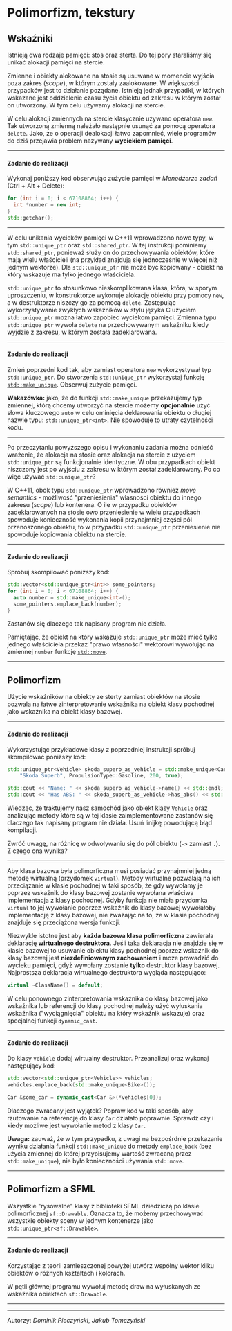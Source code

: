 Polimorfizm, tekstury
=====================

Wskaźniki
---------
Istnieją dwa rodzaje pamięci: stos oraz sterta. Do tej pory staraliśmy się unikać alokacji pamięci na stercie.

Zmienne i obiekty alokowane na stosie są usuwane w momencie wyjścia poza zakres (*scope*), w którym zostały zaalokowane. W większości przypadków jest to działanie pożądane. Istnieją jednak przypadki, w których wskazane jest oddzielenie czasu życia obiektu od zakresu w którym został on utworzony. W tym celu używamy alokacji na stercie.

W celu alokacji zmiennych na stercie klasycznie używano operatora `new`. Tak utworzoną zmienną należało następnie usunąć za pomocą operatora `delete`. Jako, że o operacji dealokacji łatwo zapomnieć, wiele programów do dziś przejawia problem nazywany **wyciekiem pamięci**.

---
#### Zadanie do realizacji
Wykonaj poniższy kod obserwując zużycie pamięci w *Menedżerze zadań* (Ctrl + Alt + Delete):
```cpp
for (int i = 0; i < 67108864; i++) {
  int *number = new int;
}
std::getchar();
```

---

W celu unikania wycieków pamięci w C++11 wprowadzono nowe typy, w tym `std::unique_ptr` oraz `std::shared_ptr`. W tej instrukcji pominiemy `std::shared_ptr`, ponieważ służy on do przechowywania obiektów, które mają wielu właścicieli (na przykład znajdują się jednocześnie w więcej niż jednym wektorze). Dla `std::unique_ptr` nie może być kopiowany - obiekt na który wskazuje ma tylko jednego właściciela.

`std::unique_ptr` to stosunkowo nieskomplikowana klasa, która, w sporym uproszczeniu, w konstruktorze wykonuje alokację obiektu przy pomocy `new`, a w destruktorze niszczy go za pomocą `delete`. Zastępując wykorzystywanie zwykłych wskaźników w stylu języka C użyciem `std::unique_ptr` można łatwo zapobiec wyciekom pamięci. Zmienna typu `std::unique_ptr` wywoła `delete` na przechowywanym wskaźniku kiedy wyjdzie z zakresu, w którym została zadeklarowana.

---
#### Zadanie do realizacji
Zmień poprzedni kod tak, aby zamiast operatora `new` wykorzystywał typ `std::unique_ptr`. Do stworzenia `std::unique_ptr` wykorzystaj funkcję [`std::make_unique`](https://en.cppreference.com/w/cpp/memory/unique_ptr/make_unique). Obserwuj zużycie pamięci.

**Wskazówka:** jako, że do funkcji `std::make_unique` przekazujemy typ zmiennej, którą chcemy utworzyć na stercie możemy **opcjonalnie** użyć słowa kluczowego `auto` w celu ominięcia deklarowania obiektu o długiej nazwie typu: `std::unique_ptr<int>`. Nie spowoduje to utraty czytelności kodu.

---

Po przeczytaniu powyższego opisu i wykonaniu zadania można odnieść wrażenie, że alokacja na stosie oraz alokacja na stercie z użyciem `std::unique_ptr` są funkcjonalnie identyczne. W obu przypadkach obiekt niszczony jest po wyjściu z zakresu w którym został zadeklarowany. Po co więc używać `std::unique_ptr`?

W C++11, obok typu `std::unique_ptr` wprowadzono również *move semantics* - możliwość "przeniesienia" własności obiektu do innego zakresu (*scope*) lub kontenera. O ile w przypadku obiektów zadeklarowanych na stosie owo przeniesienie w wielu przypadkach spowoduje konieczność wykonania kopii przynajmniej części pól przenoszonego obiektu, to w przypadku `std::unique_ptr` przeniesienie nie spowoduje kopiowania obiektu na stercie.

---
#### Zadanie do realizacji
Spróbuj skompilować poniższy kod:
```cpp
std::vector<std::unique_ptr<int>> some_pointers;
for (int i = 0; i < 67108864; i++) {
  auto number = std::make_unique<int>();
  some_pointers.emplace_back(number);
}
```

Zastanów się dlaczego tak napisany program nie działa.

Pamiętając, że obiekt na który wskazuje `std::unique_ptr` może mieć tylko jednego właściciela przekaż "prawo własności" wektorowi wywołując na zmiennej `number` funkcję [`std::move`](https://en.cppreference.com/w/cpp/utility/move).

---

Polimorfizm
-----------
Użycie wskaźników na obiekty ze sterty zamiast obiektów na stosie pozwala na łatwe zinterpretowanie wskaźnika na obiekt klasy pochodnej jako wskaźnika na obiekt klasy bazowej.

---
#### Zadanie do realizacji
Wykorzystując przykładowe klasy z poprzedniej instrukcji spróbuj skompilować poniższy kod:
```cpp
std::unique_ptr<Vehicle> skoda_superb_as_vehicle = std::make_unique<Car>(
    "Skoda Superb", PropulsionType::Gasoline, 200, true);

std::cout << "Name: " << skoda_superb_as_vehicle->name() << std::endl;
std::cout << "Has ABS: " << skoda_superb_as_vehicle->has_abs() << std::endl;
```

Wiedząc, że traktujemy nasz samochód jako obiekt klasy `Vehicle` oraz analizując metody które są w tej klasie zaimplementowane zastanów się dlaczego tak napisany program nie działa. Usuń linijkę powodującą błąd kompilacji.

Zwróć uwagę, na różnicę w odwoływaniu się do pól obiektu (`->` zamiast `.`). Z czego ona wynika?

---

Aby klasa bazowa była polimorficzna musi posiadać przynajmniej jedną metodę wirtualną (przydomek `virtual`). Metody wirtualne pozwalają na ich przeciążanie w klasie pochodnej w taki sposób, że gdy wywołamy je poprzez wskaźnik do klasy bazowej zostanie wywołana właściwa implementacja z klasy pochodnej. Gdyby funkcja nie miała przydomka `virtual` to jej wywołanie poprzez wskaźnik do klasy bazowej wywołałoby implementację z klasy bazowej, nie zważając na to, że w klasie pochodnej znajduje się przeciążona wersja funkcji.

Niezwykle istotne jest aby **każda bazowa klasa polimorficzna** zawierała deklarację **wirtualnego destruktora**. Jeśli taka deklaracja nie znajdzie się w klasie bazowej to usuwanie obiektu klasy pochodnej poprzez wskaźnik do klasy bazowej jest **niezdefiniowanym zachowaniem** i może prowadzić do wycieku pamięci, gdyż wywołany zostanie **tylko** destruktor klasy bazowej. Najprostsza deklaracja wirtualnego destruktora wygląda następująco:
```cpp
virtual ~ClassName() = default;
```

W celu ponownego zinterpretowania wskaźnika do klasy bazowej jako wskaźnika lub referencji do klasy pochodnej należy użyć wyłuskania wskaźnika ("wyciągnięcia" obiektu na który wskaźnik wskazuje) oraz specjalnej funkcji `dynamic_cast`.

---
#### Zadanie do realizacji
Do klasy `Vehicle` dodaj wirtualny destruktor. Przeanalizuj oraz wykonaj następujący kod:
```cpp
std::vector<std::unique_ptr<Vehicle>> vehicles;
vehicles.emplace_back(std::make_unique<Bike>());

Car &some_car = dynamic_cast<Car &>(*vehicles[0]);
```

Dlaczego zwracany jest wyjątek? Popraw kod w taki sposób, aby rzutowanie na referencję do klasy `Car` działało poprawnie. Sprawdź czy i kiedy możliwe jest wywołanie metod z klasy `Car`.

**Uwaga:** zauważ, że w tym przypadku, z uwagi na bezpośrdnie przekazanie wyniku działania funkcji `std::make_unique` do metody `emplace_back` (bez użycia zmiennej do której przypisujemy wartość zwracaną przez `std::make_unique`), nie było konieczności używania `std::move`.

---

Polimorfizm a SFML
------------------
Wszystkie "rysowalne" klasy z biblioteki SFML dziedziczą po klasie polimorficznej `sf::Drawable`. Oznacza to, że możemy przechowywać wszystkie obiekty sceny w jednym kontenerze jako `std::unique_ptr<sf::Drawable>`.

---
#### Zadanie do realizacji
Korzystając z teorii zamieszczonej powyżej utwórz wspólny wektor kilku obiektów o różnych kształtach i kolorach.

W pętli głównej programu wywołuj metodę draw na wyłuskanych ze wskaźnika obiektach `sf::Drawable`.

---


***
Autorzy: *Dominik Pieczyński*, *Jakub Tomczyński*
